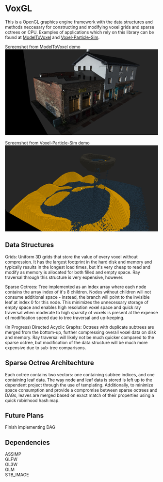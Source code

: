 # VoxGL
This is a OpenGL graphics engine framework with the data structures and methods neccesary for constructing and modifying voxel grids and sparse octrees on CPU. Examples of applications which rely on this library can be found at [ModelToVoxel](https://github.com/jfriedson/modeltovoxel) and [Voxel-Particle-Sim](https://github.com/jfriedson/Voxel-Particle-Sim).

Screenshot from ModelToVoxel demo
![Screenshot from ModelToVoxel demo](screenshots/house.png?raw=true)

Screenshot from Voxel-Particle-Sim demo
![Screenshot from Voxel-Particle-Sim demo](screenshots/waterfall.png?raw=true)


## Data Structures
Grids: Uniform 3D grids that store the value of every voxel without compression. It has the largest footprint in the hard disk and memory and typically results in the longest load times, but it's very cheap to read and modify as memory is allocated for both filled and empty space. Ray traversal through this structure is very expensive, however.

Sparse Octrees: Tree implemented as an index array where each node contains the array index of it's 8 children. Nodes without children will not consume additional space - instead, the branch will point to the invisible leaf at index 0 for this node. This minimizes the unnecessary storage of empty space and enables high resolution voxel space and quick ray traversal when moderate to high sparsity of voxels is present at the expense of modification speed due to tree traversal and up-keeping.

(In Progress) Directed Acyclic Graphs: Octrees with duplicate subtrees are merged from the bottom-up, further compressing overall voxel data on disk and memory. Ray traversal will likely not be much quicker compared to the sparse octree, but modification of the data structure will be much more expensive due to sub-tree comparisons.


## Sparse Octree Architechture
Each octree contains two vectors: one containing subtree indices, and one containing leaf data.  The way node and leaf data is stored is left up to the dependent project through the use of templating. Additionally, to minimize space consumption and provide a compromise between sparse octrees and DAGs, leaves are merged based on exact match of their properties using a quick robinhood hash map.


## Future Plans
Finish implementing DAG


## Dependencies
ASSIMP\
GLFW\
GL3W\
GLM\
STB_IMAGE
